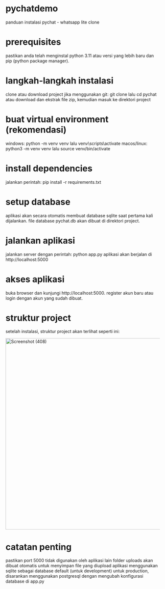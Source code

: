 # pychatdemo
panduan instalasi pychat - whatsapp lite clone
# prerequisites
pastikan anda telah menginstal python 3.11 atau versi yang lebih baru dan pip (python package manager).
# langkah-langkah instalasi
clone atau download project
jika menggunakan git: git clone <repository-url> lalu cd pychat
atau download dan ekstrak file zip, kemudian masuk ke direktori project
# buat virtual environment (rekomendasi)
windows: python -m venv venv lalu venv\scripts\activate
macos/linux: python3 -m venv venv lalu source venv/bin/activate
# install dependencies
jalankan perintah: pip install -r requirements.txt
# setup database
aplikasi akan secara otomatis membuat database sqlite saat pertama kali dijalankan.
file database pychat.db akan dibuat di direktori project.
# jalankan aplikasi
jalankan server dengan perintah: python app.py
aplikasi akan berjalan di http://localhost:5000
# akses aplikasi
buka browser dan kunjungi http://localhost:5000.
register akun baru atau login dengan akun yang sudah dibuat.
# struktur project
setelah instalasi, struktur project akan terlihat seperti ini:

<img width="679" height="623" alt="Screenshot (408)" src="https://github.com/user-attachments/assets/5bce17ff-b526-4319-baf5-48e09bd69ecc" />

# catatan penting
pastikan port 5000 tidak digunakan oleh aplikasi lain
folder uploads akan dibuat otomatis untuk menyimpan file yang diupload
aplikasi menggunakan sqlite sebagai database default (untuk development)
untuk production, disarankan menggunakan postgresql dengan mengubah konfigurasi database di app.py
